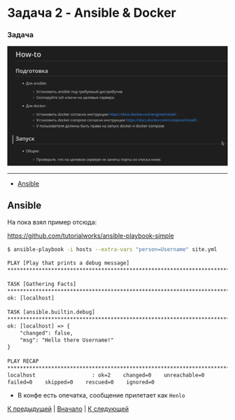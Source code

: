 # Задача 2 - Ansible & Docker

### Задача

![preparing](img/task2.jpg)

---

* [Ansible](#ansible)

## Ansible

На пока взял пример отсюда:

https://github.com/tutorialworks/ansible-playbook-simple

```bash
$ ansible-playbook -i hosts --extra-vars "person=Username" site.yml
```
```
PLAY [Play that prints a debug message] ***************************************************************************************************************************

TASK [Gathering Facts] ********************************************************************************************************************************************
ok: [localhost]

TASK [ansible.builtin.debug] **************************************************************************************************************************************
ok: [localhost] => {
    "changed": false,
    "msg": "Hello there Username!"
}

PLAY RECAP ********************************************************************************************************************************************************
localhost                  : ok=2    changed=0    unreachable=0    failed=0    skipped=0    rescued=0    ignored=0
```
* В конфе есть опечатка, сообщение прилетает как `Henlo`

[К предыдущей](./task1.md) | [Вначало](#задача-2---ansible--docker) | [К следующей]()
